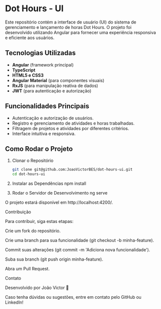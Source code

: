 # Dot Hours - UI

Este repositório contém a interface de usuário (UI) do sistema de gerenciamento e lançamento de horas Dot Hours. O projeto foi desenvolvido utilizando Angular para fornecer uma experiência responsiva e eficiente aos usuários.

## Tecnologias Utilizadas

- **Angular** (framework principal)
- **TypeScript**
- **HTML5 e CSS3**
- **Angular Material** (para componentes visuais)
- **RxJS** (para manipulação reativa de dados)
- **JWT** (para autenticação e autorização)

## Funcionalidades Principais

- Autenticação e autorização de usuários.
- Registro e gerenciamento de atividades e horas trabalhadas.
- Filtragem de projetos e atividades por diferentes critérios.
- Interface intuitiva e responsiva.

## Como Rodar o Projeto

1. Clonar o Repositório

   ```bash
   git clone git@github.com:JoaoVictorBES/dot-hours-ui.git
   cd dot-hours-ui


2. Instalar as Dependências
    npm install

3. Rodar o Servidor de Desenvolvimento
   ng serve

O projeto estará disponível em http://localhost:4200/.

Contribuição

Para contribuir, siga estas etapas:

Crie um fork do repositório.

Crie uma branch para sua funcionalidade (git checkout -b minha-feature).

Commit suas alterações (git commit -m 'Adiciona nova funcionalidade').

Suba sua branch (git push origin minha-feature).

Abra um Pull Request.

Contato

Desenvolvido por João Victor 🚀

Caso tenha dúvidas ou sugestões, entre em contato pelo GitHub ou LinkedIn!

